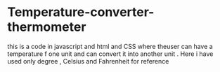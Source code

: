# Temperature-converter-thermometer
this is a code in javascript and html and CSS where theuser can have a temperature f one unit and can convert it into another unit . Here i have used only degree , Celsius and Fahrenheit for reference
